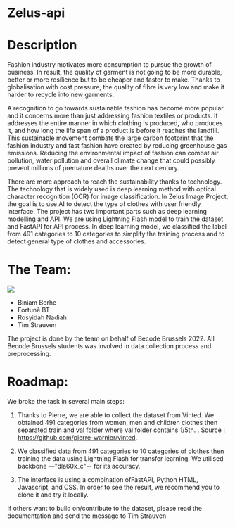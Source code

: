 # Zelus-api

# Description

Fashion industry motivates more consumption to pursue the growth of business. In result, the quality of garment is not going to be more durable, better or more resilience but to be cheaper and faster to make. Thanks to globalisation with cost pressure, the quality of fibre is very low and make it harder to recycle into new garments. 

A recognition to go towards sustainable fashion has become more popular and it concerns more than just addressing fashion textiles or products. It addresses the entire manner in which clothing is produced, who produces it, and how long the life span of a product is before it reaches the landfill. This sustainable movement combats the large carbon footprint that the fashion industry and fast fashion have created by reducing greenhouse gas emissions. Reducing the environmental impact of fashion can combat air pollution, water pollution and overall climate change that could possibly prevent millions of premature deaths over the next century.

There are more approach to reach the sustainability thanks to technology. The technology that is widely used is deep learning method with optical character recognition (OCR) for image classification. In Zelus Image Project, the goal is to use AI to detect the type of clothes with user friendly interface. The project has two important parts such as deep learning modelling and API. We are using Lightning Flash model to train the dataset and FastAPI for API process. In deep learning model, we classified the label from 491 categories to 10 categories to simplify the training process and to detect general type of clothes and accessories. 



# The Team:

<a href="https://github.com/TimStrauven/Zelus-api/graphs/contributors">
  <img src="https://contrib.rocks/image?repo=TimStrauven/Zelus-api" />
</a>

- Biniam Berhe
- Fortunê BT
- Rosyidah Nadiah
- Tim Strauven


The project is done by the team on behalf of Becode Brussels 2022. All Becode Brussels students was involved in data collection process and preprocessing. 




# Roadmap:

We broke the task in several main steps:
1. Thanks to Pierre, we are able to collect the dataset from Vinted. We obtained 491 categories from women, men and children clothes then separated train and val folder where val folder contains 1/5th. . 
Source : https://github.com/pierre-warnier/vinted. 

2. We classified data from 491 categories to 10 categories of clothes then training the data using Lightning Flash for transfer learning. We utilised backbone —"dla60x_c"-- for its accuracy. 

3. The interface is using a combination ofFastAPI, Python HTML, Javascript, and CSS. In order to see the result, we recommend you to clone it and try it locally. 

If others want to build on/contribute to the dataset, please read the documentation and send the message to Tim Strauven
